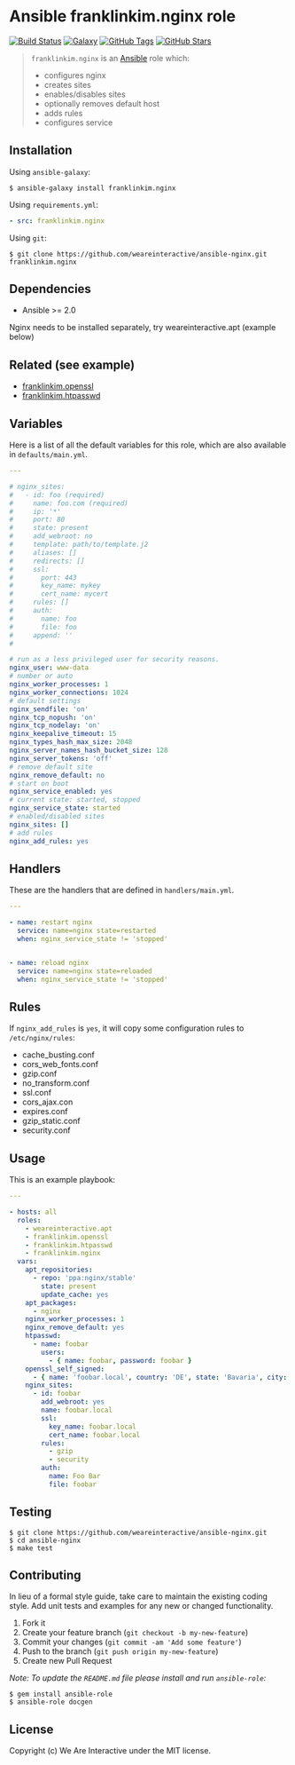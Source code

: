 # Ansible franklinkim.nginx role

[![Build Status](https://img.shields.io/travis/weareinteractive/ansible-nginx.svg)](https://travis-ci.org/weareinteractive/ansible-nginx)
[![Galaxy](http://img.shields.io/badge/galaxy-weareinteractive.nginx-blue.svg)](https://galaxy.ansible.com/weareinteractive/nginx)
[![GitHub Tags](https://img.shields.io/github/tag/weareinteractive/ansible-nginx.svg)](https://github.com/weareinteractive/ansible-nginx)
[![GitHub Stars](https://img.shields.io/github/stars/weareinteractive/ansible-nginx.svg)](https://github.com/weareinteractive/ansible-nginx)

> `franklinkim.nginx` is an [Ansible](http://www.ansible.com) role which:
>
> * configures nginx
> * creates sites
> * enables/disables sites
> * optionally removes default host
> * adds rules
> * configures service

## Installation

Using `ansible-galaxy`:

```shell
$ ansible-galaxy install franklinkim.nginx
```

Using `requirements.yml`:

```yaml
- src: franklinkim.nginx
```

Using `git`:

```shell
$ git clone https://github.com/weareinteractive/ansible-nginx.git franklinkim.nginx
```

## Dependencies

* Ansible >= 2.0

Nginx needs to be installed separately, try weareinteractive.apt (example below)

## Related (see example)

* [franklinkim.openssl](https://github.com/weareinteractive/ansible-openssl)
* [franklinkim.htpasswd](https://github.com/weareinteractive/ansible-htpasswd)

## Variables

Here is a list of all the default variables for this role, which are also available in `defaults/main.yml`.

```yaml
---

# nginx_sites:
#   - id: foo (required)
#     name: foo.com (required)
#     ip: '*'
#     port: 80
#     state: present
#     add_webroot: no
#     template: path/to/template.j2
#     aliases: []
#     redirects: []
#     ssl:
#       port: 443
#       key_name: mykey
#       cert_name: mycert
#     rules: []
#     auth:
#       name: foo
#       file: foo
#     append: ''
#

# run as a less privileged user for security reasons.
nginx_user: www-data
# number or auto
nginx_worker_processes: 1
nginx_worker_connections: 1024
# default settings
nginx_sendfile: 'on'
nginx_tcp_nopush: 'on'
nginx_tcp_nodelay: 'on'
nginx_keepalive_timeout: 15
nginx_types_hash_max_size: 2048
nginx_server_names_hash_bucket_size: 128
nginx_server_tokens: 'off'
# remove default site
nginx_remove_default: no
# start on boot
nginx_service_enabled: yes
# current state: started, stopped
nginx_service_state: started
# enabled/disabled sites
nginx_sites: []
# add rules
nginx_add_rules: yes

```

## Handlers

These are the handlers that are defined in `handlers/main.yml`.

```yaml
---

- name: restart nginx
  service: name=nginx state=restarted
  when: nginx_service_state != 'stopped'


- name: reload nginx
  service: name=nginx state=reloaded
  when: nginx_service_state != 'stopped'

```

## Rules

If `nginx_add_rules` is `yes`, it will copy some configuration rules to `/etc/nginx/rules`:

* cache_busting.conf
* cors_web_fonts.conf
* gzip.conf
* no_transform.conf
* ssl.conf
* cors_ajax.con
* expires.conf
* gzip_static.conf
* security.conf

## Usage

This is an example playbook:

```yaml
---

- hosts: all
  roles:
    - weareinteractive.apt
    - franklinkim.openssl
    - franklinkim.htpasswd
    - franklinkim.nginx
  vars:
    apt_repositories:
      - repo: 'ppa:nginx/stable'
        state: present
        update_cache: yes
    apt_packages:
      - nginx
    nginx_worker_processes: 1
    nginx_remove_default: yes
    htpasswd:
      - name: foobar
        users:
          - { name: foobar, password: foobar }
    openssl_self_signed:
      - { name: 'foobar.local', country: 'DE', state: 'Bavaria', city: 'Munich', organization: 'Foo Bar', email: 'foo@bar.com' }
    nginx_sites:
      - id: foobar
        add_webroot: yes
        name: foobar.local
        ssl:
          key_name: foobar.local
          cert_name: foobar.local
        rules:
          - gzip
          - security
        auth:
          name: Foo Bar
          file: foobar

```


## Testing

```shell
$ git clone https://github.com/weareinteractive/ansible-nginx.git
$ cd ansible-nginx
$ make test
```

## Contributing
In lieu of a formal style guide, take care to maintain the existing coding style. Add unit tests and examples for any new or changed functionality.

1. Fork it
2. Create your feature branch (`git checkout -b my-new-feature`)
3. Commit your changes (`git commit -am 'Add some feature'`)
4. Push to the branch (`git push origin my-new-feature`)
5. Create new Pull Request

*Note: To update the `README.md` file please install and run `ansible-role`:*

```shell
$ gem install ansible-role
$ ansible-role docgen
```

## License
Copyright (c) We Are Interactive under the MIT license.
